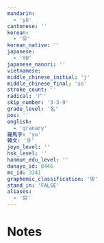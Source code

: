```yaml
---
mandarin:
  - 'yǔ'
cantonese: ''
korean:
  - '유'
korean_native: ''
japanese:
  - 'YU'
japanese_nanori: ''
vietnamese:
middle_chinese_initial: 'j'
middle_chinese_final: 'ɨo'
stroke_count: ''
radical: '广'
skip_number: '3-3-9'
grade_level: '名'
pos: ''
english:
  - 'granary'
羅馬字: 'yu'
韓文: '유'
joyo_level: ''
hsk_level: ''
hanmun_edu_level: ''
danayo_id: 8446
mc_id: 3341
graphemic_classification: '臾'
stand_in: 'FALSE'
aliases:
  - '臾'
---
```


# Notes
